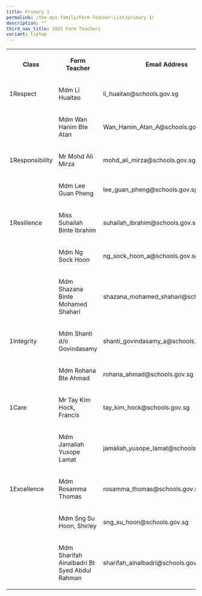 ```yaml
---
title: Primary 1
permalink: /the-mps-family/Form-Teacher-List/primary-1/
description: ""
third_nav_title: 2025 Form Teachers
variant: tiptap
---
```

<table style="minWidth: 75px">
<colgroup>
<col>
<col>
<col>
</colgroup>
<tbody>
<tr>
<th rowspan="1" colspan="1">
<p>Class</p>
</th>
<th rowspan="1" colspan="1">
<p>Form Teacher</p>
</th>
<th rowspan="1" colspan="1">
<p>Email Address</p>
</th>
</tr>
<tr>
<td rowspan="1" colspan="1">
<p>1Respect</p>
</td>
<td rowspan="1" colspan="1">
<p>Mdm Li Huaitao</p>
</td>
<td rowspan="1" colspan="1">
<p>li_huaitao@schools.gov.sg</p>
</td>
</tr>
<tr>
<td rowspan="1" colspan="1">
<p></p>
</td>
<td rowspan="1" colspan="1">
<p>Mdm Wan Hanim Bte Atan</p>
</td>
<td rowspan="1" colspan="1">
<p>Wan_Hanim_Atan_A@schools.gov.sg</p>
</td>
</tr>
<tr>
<td rowspan="1" colspan="1">
<p>1Responsibility</p>
</td>
<td rowspan="1" colspan="1">
<p>Mr Mohd Ali Mirza</p>
</td>
<td rowspan="1" colspan="1">
<p>mohd_ali_mirza@schools.gov.sg</p>
</td>
</tr>
<tr>
<td rowspan="1" colspan="1">
<p></p>
</td>
<td rowspan="1" colspan="1">
<p>Mdm Lee Guan Pheng</p>
</td>
<td rowspan="1" colspan="1">
<p>lee_guan_pheng@schools.gov.sg</p>
</td>
</tr>
<tr>
<td rowspan="1" colspan="1">
<p>1Resilience</p>
</td>
<td rowspan="1" colspan="1">
<p>Miss Suhailah Binte Ibrahim</p>
</td>
<td rowspan="1" colspan="1">
<p>suhailah_ibrahim@schools.gov.sg</p>
</td>
</tr>
<tr>
<td rowspan="1" colspan="1">
<p></p>
</td>
<td rowspan="1" colspan="1">
<p>Mdm Ng Sock Hoon</p>
</td>
<td rowspan="1" colspan="1">
<p>ng_sock_hoon_a@schools.gov.sg</p>
</td>
</tr>
<tr>
<td rowspan="1" colspan="1">
<p></p>
</td>
<td rowspan="1" colspan="1">
<p>Mdm Shazana Binte Mohamed Shahari</p>
</td>
<td rowspan="1" colspan="1">
<p>shazana_mohamed_shahari@schools.gov.sg</p>
</td>
</tr>
<tr>
<td rowspan="1" colspan="1">
<p>1Integrity</p>
</td>
<td rowspan="1" colspan="1">
<p>Mdm Shanti d/o Govindasamy</p>
</td>
<td rowspan="1" colspan="1">
<p>shanti_govindasamy_a@schools.gov.sg</p>
</td>
</tr>
<tr>
<td rowspan="1" colspan="1">
<p></p>
</td>
<td rowspan="1" colspan="1">
<p>Mdm Rohana Bte Ahmad</p>
</td>
<td rowspan="1" colspan="1">
<p>rohana_ahmad@schools.gov.sg</p>
</td>
</tr>
<tr>
<td rowspan="1" colspan="1">
<p>1Care</p>
</td>
<td rowspan="1" colspan="1">
<p>Mr Tay Kim Hock, Francis</p>
</td>
<td rowspan="1" colspan="1">
<p>tay_kim_hock@schools.gov.sg</p>
</td>
</tr>
<tr>
<td rowspan="1" colspan="1">
<p></p>
</td>
<td rowspan="1" colspan="1">
<p>Mdm Jamaliah Yusope Lamat</p>
</td>
<td rowspan="1" colspan="1">
<p>jamaliah_yusope_lamat@schools.gov.sg</p>
</td>
</tr>
<tr>
<td rowspan="1" colspan="1">
<p>1Excellence</p>
</td>
<td rowspan="1" colspan="1">
<p>Mdm Rosamma Thomas</p>
</td>
<td rowspan="1" colspan="1">
<p>rosamma_thomas@schools.gov.sg</p>
</td>
</tr>
<tr>
<td rowspan="1" colspan="1">
<p></p>
</td>
<td rowspan="1" colspan="1">
<p>Mdm Sng Su Hoon, Shirley</p>
</td>
<td rowspan="1" colspan="1">
<p>sng_su_hoon@schools.gov.sg</p>
</td>
</tr>
<tr>
<td rowspan="1" colspan="1">
<p></p>
</td>
<td rowspan="1" colspan="1">
<p>Mdm Sharifah Ainalbadri Bt Syed Abdul Rahman</p>
</td>
<td rowspan="1" colspan="1">
<p>sharifah_ainalbadri@schools.gov.sg</p>
</td>
</tr>
</tbody>
</table>
<p></p>